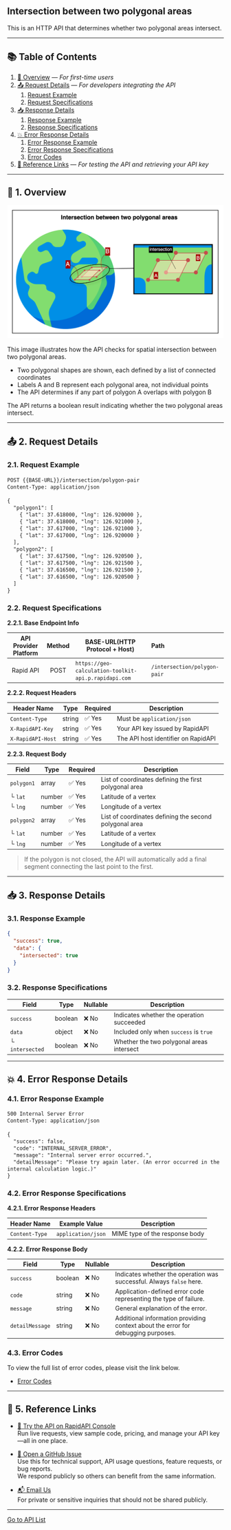 ## Intersection between two polygonal areas

This is an HTTP API that determines whether two polygonal areas intersect.

---

## 📚 Table of Contents

1. [🧭 Overview](#-1-overview) — *For first-time users*
2. [📤 Request Details](#-2-request-details) — *For developers integrating the API*
    1. [Request Example](#21-request-example)
    2. [Request Specifications](#22-request-specifications)
3. [📥 Response Details](#-3-response-details)
    1. [Response Example](#31-response-example)
    2. [Response Specifications](#32-response-specifications)
4. [💥 Error Response Details](#-4-error-response-details)
    1. [Error Response Example](#41-error-response-example)
    2. [Error Response Specifications](#42-error-response-specifications)
    3. [Error Codes](#43-error-codes)
5. [🔗 Reference Links](#-5-reference-links) — *For testing the API and retrieving your API key*

---

## 🧭 1. Overview

![intersection-between-two-polygonal-areas](./img/intersection-between-two-polygonal-areas.png)

This image illustrates how the API checks for spatial intersection between two polygonal areas.

- Two polygonal shapes are shown, each defined by a list of connected coordinates
- Labels A and B represent each polygonal area, not individual points
- The API determines if any part of polygon A overlaps with polygon B

The API returns a boolean result indicating whether the two polygonal areas intersect.

---

## 📤 2. Request Details

### 2.1. Request Example

```http request
POST {{BASE-URL}}/intersection/polygon-pair
Content-Type: application/json

{
  "polygon1": [
    { "lat": 37.618000, "lng": 126.920000 },
    { "lat": 37.618000, "lng": 126.921000 },
    { "lat": 37.617000, "lng": 126.921000 },
    { "lat": 37.617000, "lng": 126.920000 }
  ],
  "polygon2": [
    { "lat": 37.617500, "lng": 126.920500 },
    { "lat": 37.617500, "lng": 126.921500 },
    { "lat": 37.616500, "lng": 126.921500 },
    { "lat": 37.616500, "lng": 126.920500 }
  ]
}
```

### 2.2. Request Specifications

**2.2.1. Base Endpoint Info**

| API Provider Platform | Method | BASE-URL(HTTP Protocol + Host)                       | Path                         |
|:---------------------:|:------:|------------------------------------------------------|:-----------------------------|
|       Rapid API       |  POST  | `https://geo-calculation-toolkit-api.p.rapidapi.com` | `/intersection/polygon-pair` |

**2.2.2. Request Headers**

| Header Name       | Type   | Required | Description                         |
|-------------------|--------|----------|-------------------------------------|
| `Content-Type`    | string | ✅ Yes    | Must be `application/json`          |
| `X-RapidAPI-Key`  | string | ✅ Yes    | Your API key issued by RapidAPI     |
| `X-RapidAPI-Host` | string | ✅ Yes    | The API host identifier on RapidAPI |

**2.2.3. Request Body**

| Field      | Type   | Required | Description                                            |
|------------|--------|----------|--------------------------------------------------------|
| `polygon1` | array  | ✅ Yes    | List of coordinates defining the first polygonal area  |
| └ `lat`    | number | ✅ Yes    | Latitude of a vertex                                   |
| └ `lng`    | number | ✅ Yes    | Longitude of a vertex                                  |
| `polygon2` | array  | ✅ Yes    | List of coordinates defining the second polygonal area |
| └ `lat`    | number | ✅ Yes    | Latitude of a vertex                                   |
| └ `lng`    | number | ✅ Yes    | Longitude of a vertex                                  |

> If the polygon is not closed, the API will automatically add a final segment connecting the last point to the first.

---

## 📥 3. Response Details

### 3.1. Response Example

```json
{
  "success": true,
  "data": {
    "intersected": true
  }
}
```

### 3.2. Response Specifications

| Field           | Type    | Nullable | Description                               |
|-----------------|---------|----------|-------------------------------------------|
| `success`       | boolean | ❌ No     | Indicates whether the operation succeeded |
| `data`          | object  | ❌ No     | Included only when `success` is `true`    |
| └ `intersected` | boolean | ❌ No     | Whether the two polygonal areas intersect |

---

## 💥 4. Error Response Details

### 4.1. Error Response Example

```http request
500 Internal Server Error
Content-Type: application/json

{
  "success": false,
  "code": "INTERNAL_SERVER_ERROR",
  "message": "Internal server error occurred.",
  "detailMessage": "Please try again later. (An error occurred in the internal calculation logic.)"
}
```

### 4.2. Error Response Specifications

**4.2.1. Error Response Headers**

| Header Name    | Example Value      | Description                    |
|----------------|--------------------|--------------------------------|
| `Content-Type` | `application/json` | MIME type of the response body |

**4.2.2. Error Response Body**

| Field           | Type    | Nullable | Description                                                                      |
|-----------------|---------|----------|----------------------------------------------------------------------------------|
| `success`       | boolean | ❌ No     | Indicates whether the operation was successful. Always `false` here.             |
| `code`          | string  | ❌ No     | Application-defined error code representing the type of failure.                 |
| `message`       | string  | ❌ No     | General explanation of the error.                                                |
| `detailMessage` | string  | ❌ No     | Additional information providing context about the error for debugging purposes. |

### 4.3. Error Codes

To view the full list of error codes, please visit the link below.

- [Error Codes](./common/error-codes.md)

---

## 🔗 5. Reference Links

- [🚀 Try the API on RapidAPI Console](https://rapidapi.com/pepper-craft1-pepper-craft-default/api/geo-calculation-toolkit-api)  
  Run live requests, view sample code, pricing, and manage your API key—all in one place.


- [🐞 Open a GitHub Issue](https://github.com/pepper-craft/geo-calculation-toolkit-api-docs/issues)  
  Use this for technical support, API usage questions, feature requests, or bug reports.  
  We respond publicly so others can benefit from the same information.


- [📬 Email Us](mailto:peppercraft40@gmail.com)  
  For private or sensitive inquiries that should not be shared publicly.

---

[Go to API List](../README)